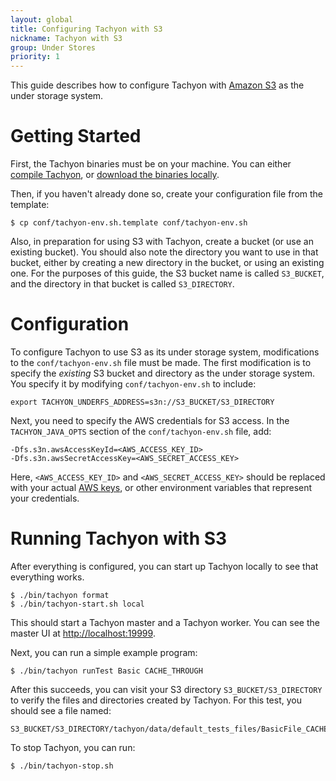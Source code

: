 ```yaml
---
layout: global
title: Configuring Tachyon with S3
nickname: Tachyon with S3
group: Under Stores
priority: 1
---
```


This guide describes how to configure Tachyon with [Amazon S3](https://aws.amazon.com/s3/) as the under storage system.

# Getting Started

First, the Tachyon binaries must be on your machine. You can either [compile Tachyon](Building-Tachyon-Master-Branch.html), or [download the binaries locally](Running-Tachyon-Locally.html).

Then, if you haven't already done so, create your configuration file from the template:

    $ cp conf/tachyon-env.sh.template conf/tachyon-env.sh

Also, in preparation for using S3 with Tachyon, create a bucket (or use an existing bucket). You should also note the directory you want to use in that bucket, either by creating a new directory in the bucket, or using an existing one. For the purposes of this guide, the S3 bucket name is called `S3_BUCKET`, and the directory in that bucket is called `S3_DIRECTORY`. 

# Configuration

To configure Tachyon to use S3 as its under storage system, modifications to the `conf/tachyon-env.sh` file must be made. The first modification is to specify the *existing* S3 bucket and directory as the under storage system. You specify it by modifying `conf/tachyon-env.sh` to include:

    export TACHYON_UNDERFS_ADDRESS=s3n://S3_BUCKET/S3_DIRECTORY

Next, you need to specify the AWS credentials for S3 access. In the `TACHYON_JAVA_OPTS` section of the `conf/tachyon-env.sh` file, add:

    -Dfs.s3n.awsAccessKeyId=<AWS_ACCESS_KEY_ID>
    -Dfs.s3n.awsSecretAccessKey=<AWS_SECRET_ACCESS_KEY>

Here, `<AWS_ACCESS_KEY_ID>` and `<AWS_SECRET_ACCESS_KEY>` should be replaced with your actual [AWS keys](http://docs.aws.amazon.com/AWSSimpleQueueService/latest/SQSGettingStartedGuide/AWSCredentials.html), or other environment variables that represent your credentials.

# Running Tachyon with S3

After everything is configured, you can start up Tachyon locally to see that everything works.

    $ ./bin/tachyon format
    $ ./bin/tachyon-start.sh local

This should start a Tachyon master and a Tachyon worker. You can see the master UI at [http://localhost:19999](http://localhost:19999).

Next, you can run a simple example program:

    $ ./bin/tachyon runTest Basic CACHE_THROUGH

After this succeeds, you can visit your S3 directory `S3_BUCKET/S3_DIRECTORY` to verify the files and directories created by Tachyon. For this test, you should see a file named:

    S3_BUCKET/S3_DIRECTORY/tachyon/data/default_tests_files/BasicFile_CACHE_THROUGH

To stop Tachyon, you can run:

    $ ./bin/tachyon-stop.sh
